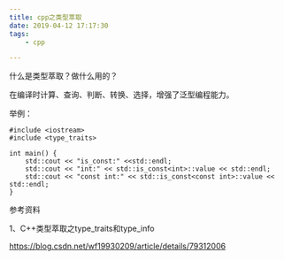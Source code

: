 ```yaml
---
title: cpp之类型萃取
date: 2019-04-12 17:17:30
tags:
	- cpp

---
```






什么是类型萃取？做什么用的？

在编译时计算、查询、判断、转换、选择，增强了泛型编程能力。

举例：

```
#include <iostream>
#include <type_traits>

int main() {
    std::cout << "is_const:" <<std::endl;
    std::cout << "int:" << std::is_const<int>::value << std::endl;
    std::cout << "const int:" << std::is_const<const int>::value << std::endl;
}
```





参考资料

1、C++类型萃取之type_traits和type_info

https://blog.csdn.net/wf19930209/article/details/79312006